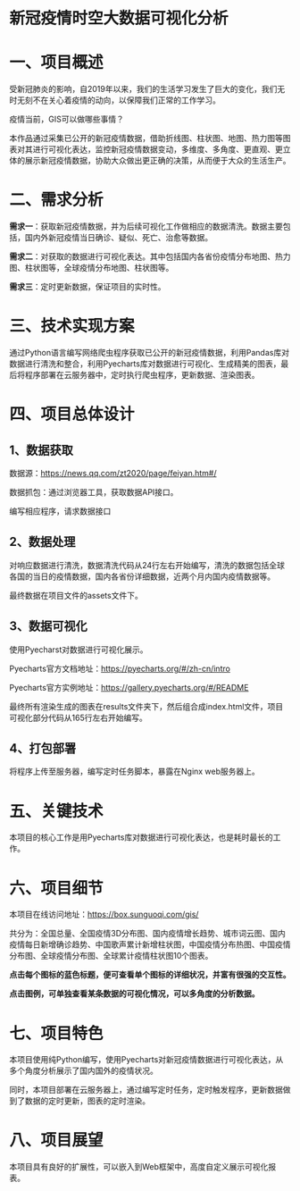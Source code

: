 # 新冠疫情时空大数据可视化分析
# 一、项目概述

受新冠肺炎的影响，自2019年以来，我们的生活学习发生了巨大的变化，我们无时无刻不在关心着疫情的动向，以保障我们正常的工作学习。

疫情当前，GIS可以做哪些事情？

本作品通过采集已公开的新冠疫情数据，借助折线图、柱状图、地图、热力图等图表对其进行可视化表达，监控新冠疫情数据变动，多维度、多角度、更直观、更立体的展示新冠疫情数据，协助大众做出更正确的决策，从而便于大众的生活生产。

# 二、需求分析

**需求一**：获取新冠疫情数据，并为后续可视化工作做相应的数据清洗。数据主要包括，国内外新冠疫情当日确诊、疑似、死亡、治愈等数据。

**需求二**：对获取的数据进行可视化表达。其中包括国内各省份疫情分布地图、热力图、柱状图等，全球疫情分布地图、柱状图等。

**需求三**：定时更新数据，保证项目的实时性。

# 三、技术实现方案

通过Python语言编写网络爬虫程序获取已公开的新冠疫情数据，利用Pandas库对数据进行清洗和整合，利用Pyecharts库对数据进行可视化、生成精美的图表，最后将程序部署在云服务器中，定时执行爬虫程序，更新数据、渲染图表。

# 四、项目总体设计

## 1、数据获取

数据源：https://news.qq.com/zt2020/page/feiyan.htm#/

数据抓包：通过浏览器工具，获取数据API接口。

编写相应程序，请求数据接口

## 2、数据处理

对响应数据进行清洗，数据清洗代码从24行左右开始编写，清洗的数据包括全球各国的当日的疫情数据，国内各省份详细数据，近两个月内国内疫情数据等。

最终数据在项目文件的assets文件下。

## 3、数据可视化

使用Pyecharst对数据进行可视化展示。

Pyecharts官方文档地址：https://pyecharts.org/#/zh-cn/intro

Pyecharts官方实例地址：https://gallery.pyecharts.org/#/README

最终所有渲染生成的图表在results文件夹下，然后组合成index.html文件，项目可视化部分代码从165行左右开始编写。

## 4、打包部署

将程序上传至服务器，编写定时任务脚本，暴露在Nginx web服务器上。

# 五、关键技术

本项目的核心工作是用Pyecharts库对数据进行可视化表达，也是耗时最长的工作。

# 六、项目细节

本项目在线访问地址：https://box.sunguoqi.com/gis/

共分为：全国总量、全国疫情3D分布图、国内疫情增长趋势、城市词云图、国内疫情每日新增确诊趋势、中国歌声累计新增柱状图，中国疫情分布热图、中国疫情分布图、全球疫情分布图、全球累计疫情柱状图10个图表。

**点击每个图标的蓝色标题，便可查看单个图标的详细状况，并富有很强的交互性。**

**点击图例，可单独查看某条数据的可视化情况，可以多角度的分析数据。**

# 七、项目特色

本项目使用纯Python编写，使用Pyecharts对新冠疫情数据进行可视化表达，从多个角度分析展示了国内国外的疫情状况。

同时，本项目部署在云服务器上，通过编写定时任务，定时触发程序，更新数据做到了数据的定时更新，图表的定时渲染。

# 八、项目展望

本项目具有良好的扩展性，可以嵌入到Web框架中，高度自定义展示可视化报表。
